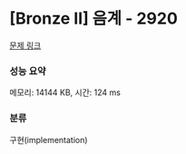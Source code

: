 # [Bronze II] 음계 - 2920 

[문제 링크](https://www.acmicpc.net/problem/2920) 

### 성능 요약

메모리: 14144 KB, 시간: 124 ms

### 분류

구현(implementation)

